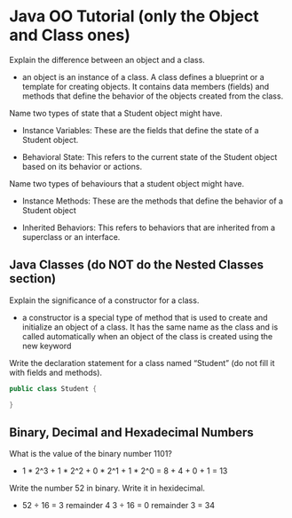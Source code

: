 # Java OO Tutorial (only the Object and Class ones)

Explain the difference between an object and a class.

* an object is an instance of a class. A class defines a blueprint or a template for creating objects. It contains data members (fields) and methods that define the behavior of the objects created from the class.

Name two types of state that a Student object might have.

* Instance Variables: These are the fields that define the state of a Student object. 

* Behavioral State: This refers to the current state of the Student object based on its behavior or actions.

Name two types of behaviours that a student object might have.

* Instance Methods: These are the methods that define the behavior of a Student object

* Inherited Behaviors: This refers to behaviors that are inherited from a superclass or an interface. 

## Java Classes (do NOT do the Nested Classes section)

Explain the significance of a constructor for a class.

* a constructor is a special type of method that is used to create and initialize an object of a class. It has the same name as the class and is called automatically when an object of the class is created using the new keyword

Write the declaration statement for a class named “Student” (do not fill it with fields and methods).

```java
public class Student {

}
```

## Binary, Decimal and Hexadecimal Numbers

What is the value of the binary number 1101?

* 1 * 2^3 + 1 * 2^2 + 0 * 2^1 + 1 * 2^0 = 8 + 4 + 0 + 1 = 13

Write the number 52 in binary. Write it in hexidecimal.

* 52 ÷ 16 = 3 remainder 4
3 ÷ 16 = 0 remainder 3   = 34
